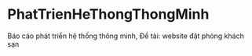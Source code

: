 # PhatTrienHeThongThongMinh
Báo cáo phát triển hệ thống thông minh, Đề tài: website đặt phòng khách sạn
